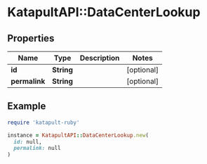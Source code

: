 # KatapultAPI::DataCenterLookup

## Properties

| Name | Type | Description | Notes |
| ---- | ---- | ----------- | ----- |
| **id** | **String** |  | [optional] |
| **permalink** | **String** |  | [optional] |

## Example

```ruby
require 'katapult-ruby'

instance = KatapultAPI::DataCenterLookup.new(
  id: null,
  permalink: null
)
```

